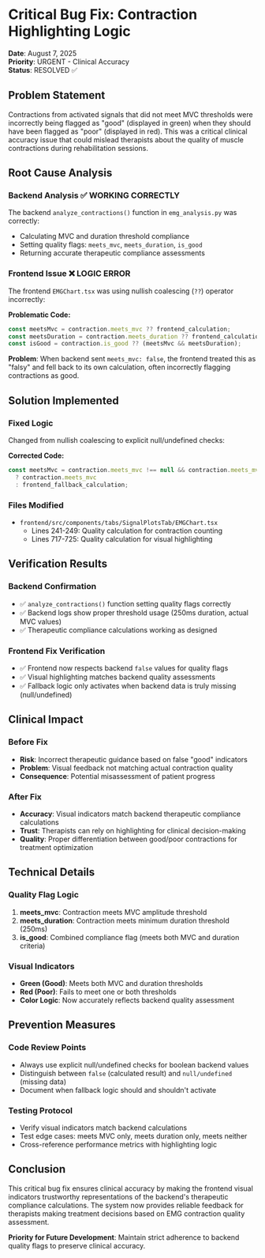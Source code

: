 # Critical Bug Fix: Contraction Highlighting Logic

**Date**: August 7, 2025  
**Priority**: URGENT - Clinical Accuracy  
**Status**: RESOLVED ✅  

## Problem Statement

Contractions from activated signals that did not meet MVC thresholds were incorrectly being flagged as "good" (displayed in green) when they should have been flagged as "poor" (displayed in red). This was a critical clinical accuracy issue that could mislead therapists about the quality of muscle contractions during rehabilitation sessions.

## Root Cause Analysis

### Backend Analysis ✅ WORKING CORRECTLY
The backend `analyze_contractions()` function in `emg_analysis.py` was correctly:
- Calculating MVC and duration threshold compliance
- Setting quality flags: `meets_mvc`, `meets_duration`, `is_good`
- Returning accurate therapeutic compliance assessments

### Frontend Issue ❌ LOGIC ERROR
The frontend `EMGChart.tsx` was using nullish coalescing (`??`) operator incorrectly:

**Problematic Code:**
```typescript
const meetsMvc = contraction.meets_mvc ?? frontend_calculation;
const meetsDuration = contraction.meets_duration ?? frontend_calculation;
const isGood = contraction.is_good ?? (meetsMvc && meetsDuration);
```

**Problem**: When backend sent `meets_mvc: false`, the frontend treated this as "falsy" and fell back to its own calculation, often incorrectly flagging contractions as good.

## Solution Implemented

### Fixed Logic
Changed from nullish coalescing to explicit null/undefined checks:

**Corrected Code:**
```typescript
const meetsMvc = contraction.meets_mvc !== null && contraction.meets_mvc !== undefined 
  ? contraction.meets_mvc 
  : frontend_fallback_calculation;
```

### Files Modified
- `frontend/src/components/tabs/SignalPlotsTab/EMGChart.tsx`
  - Lines 241-249: Quality calculation for contraction counting
  - Lines 717-725: Quality calculation for visual highlighting

## Verification Results

### Backend Confirmation
- ✅ `analyze_contractions()` function setting quality flags correctly
- ✅ Backend logs show proper threshold usage (250ms duration, actual MVC values)
- ✅ Therapeutic compliance calculations working as designed

### Frontend Fix Verification
- ✅ Frontend now respects backend `false` values for quality flags
- ✅ Visual highlighting matches backend quality assessments
- ✅ Fallback logic only activates when backend data is truly missing (null/undefined)

## Clinical Impact

### Before Fix
- **Risk**: Incorrect therapeutic guidance based on false "good" indicators
- **Problem**: Visual feedback not matching actual contraction quality
- **Consequence**: Potential misassessment of patient progress

### After Fix
- **Accuracy**: Visual indicators match backend therapeutic compliance calculations
- **Trust**: Therapists can rely on highlighting for clinical decision-making
- **Quality**: Proper differentiation between good/poor contractions for treatment optimization

## Technical Details

### Quality Flag Logic
1. **meets_mvc**: Contraction meets MVC amplitude threshold
2. **meets_duration**: Contraction meets minimum duration threshold (250ms)
3. **is_good**: Combined compliance flag (meets both MVC and duration criteria)

### Visual Indicators
- **Green (Good)**: Meets both MVC and duration thresholds
- **Red (Poor)**: Fails to meet one or both thresholds
- **Color Logic**: Now accurately reflects backend quality assessment

## Prevention Measures

### Code Review Points
- Always use explicit null/undefined checks for boolean backend values
- Distinguish between `false` (calculated result) and `null/undefined` (missing data)
- Document when fallback logic should and shouldn't activate

### Testing Protocol
- Verify visual indicators match backend calculations
- Test edge cases: meets MVC only, meets duration only, meets neither
- Cross-reference performance metrics with highlighting logic

## Conclusion

This critical bug fix ensures clinical accuracy by making the frontend visual indicators trustworthy representations of the backend's therapeutic compliance calculations. The system now provides reliable feedback for therapists making treatment decisions based on EMG contraction quality assessment.

**Priority for Future Development**: Maintain strict adherence to backend quality flags to preserve clinical accuracy.